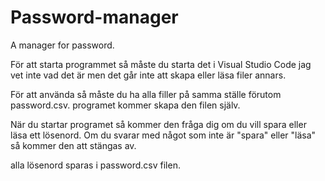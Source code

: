 # Password-manager
A manager for password.

För att starta programmet så måste du starta det i Visual Studio Code jag vet inte vad det är men det går inte att skapa eller läsa filer annars.

För att använda så måste du ha alla filler på samma ställe förutom password.csv. programet kommer skapa den filen själv.

När du startar programet så kommer den fråga dig om du vill spara eller läsa ett lösenord.
Om du svarar med något som inte är "spara" eller "läsa" så kommer den att stängas av.

alla lösenord sparas i password.csv filen.


